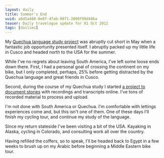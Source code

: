 ```yaml
---
layout: daily
title: Summer's End
uuid: a6d5a468-8e07-4fab-9871-2890f99d48ba
teaser: Daily travelogue update for 01 Oct 2012
tags: [dailies]
---
```


My [Quechua language study project][source] was abruptly cut short in May when
a fantastic job opportunity presented itself. I abruptly packed up my little
life in Cusco and headed north to the USA for the summer.

While I've no regrets about leaving South America, I've left some loose ends
down there. First, I had a personal goal of crossing the continent on my bike,
but I only completed, perhaps, 25% before getting distracted by the Quechua
language and great friends in Cusco.

Second, during the course of my Quechua study I started [a project to document
stories][stories] with recordings and transcripts online. I've tons of recorded
material to process and upload.

I'm not done with South America or Quechua. I'm comfortable with lettings
experiences come and, but this isn't one of them. One of these days I'll finish my
cycling tour, and continue my study of the language.

Since my return stateside I've been visiting a bit of the USA. Kayaking in
Alaska, cycling in Colorado, and consulting work all over the country.

Having refilled the coffers, so to speak, I'll be headed back to Egypt in a few
weeks to brush up on my Arabic before beginning a Middle Eastern bike tour.

[source]: http://binaryelysium.com/quechua/
[stories]: http://elusivetruth.net/2012/04/20/daily.html
